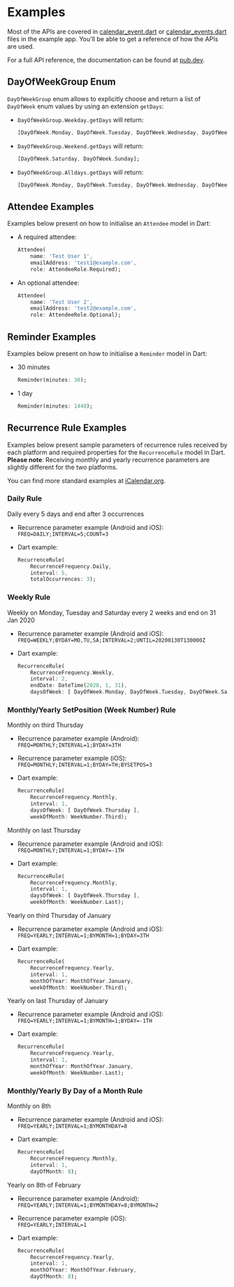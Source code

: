 # Examples

Most of the APIs are covered in [calendar_event.dart](https://github.com/builttoroam/device_calendar/blob/master/example/lib/presentation/pages/calendar_event.dart) or [calendar_events.dart](https://github.com/builttoroam/device_calendar/blob/master/example/lib/presentation/pages/calendar_events.dart) files in the example app.
You'll be able to get a reference of how the APIs are used.

For a full API reference, the documentation can be found at [pub.dev](https://pub.dev/documentation/device_calendar/latest/device_calendar/device_calendar-library.html).

## DayOfWeekGroup Enum

`DayOfWeekGroup` enum allows to explicitly choose and return a list of `DayOfWeek` enum values by using an extension `getDays`:

* `DayOfWeekGroup.Weekday.getDays` will return:

    ```dart
    [DayOfWeek.Monday, DayOfWeek.Tuesday, DayOfWeek.Wednesday, DayOfWeek.Thursday, DayOfWeek.Friday];
    ```

* `DayOfWeekGroup.Weekend.getDays` will return:

    ```dart
    [DayOfWeek.Saturday, DayOfWeek.Sunday];
    ```

* `DayOfWeekGroup.Alldays.getDays` will return:

    ```dart
    [DayOfWeek.Monday, DayOfWeek.Tuesday, DayOfWeek.Wednesday, DayOfWeek.Thursday, DayOfWeek.Friday, DayOfWeek.Saturday, DayOfWeek.Sunday];
    ```

## Attendee Examples

Examples below present on how to initialise an `Attendee` model in Dart:

* A required attendee:

    ```dart
    Attendee(
        name: 'Test User 1',
        emailAddress: 'test1@example.com',
        role: AttendeeRole.Required);
    ```

* An optional attendee:

    ```dart
    Attendee(
        name: 'Test User 2',
        emailAddress: 'test2@example.com',
        role: AttendeeRole.Optional);
    ```

## Reminder Examples

Examples below present on how to initialise a `Reminder` model in Dart:

* 30 minutes

    ```dart
    Reminder(minutes: 30);
    ```

* 1 day

    ```dart
    Reminder(minutes: 1440);
    ```

## Recurrence Rule Examples

Examples below present sample parameters of recurrence rules received by each platform and required properties for the `RecurrenceRule` model in Dart.\
**Please note**: Receiving monthly and yearly recurrence parameters are slightly different for the two platforms.

You can find more standard examples at [iCalendar.org](https://icalendar.org/iCalendar-RFC-5545/3-8-5-3-recurrence-rule.html).

### **Daily Rule**

Daily every 5 days and end after 3 occurrences

* Recurrence parameter example (Android and iOS):\
`FREQ=DAILY;INTERVAL=5;COUNT=3`
* Dart example:

    ```dart
    RecurrenceRule(
        RecurrenceFrequency.Daily,
        interval: 5,
        totalOccurrences: 3);
    ```

### **Weekly Rule**

Weekly on Monday, Tuesday and Saturday every 2 weeks and end on 31 Jan 2020

* Recurrence parameter example (Android and iOS):\
`FREQ=WEEKLY;BYDAY=MO,TU,SA;INTERVAL=2;UNTIL=20200130T130000Z`
* Dart example:

    ```dart
    RecurrenceRule(
        RecurrenceFrequency.Weekly,
        interval: 2,
        endDate: DateTime(2020, 1, 31),
        daysOfWeek: [ DayOfWeek.Monday, DayOfWeek.Tuesday, DayOfWeek.Saturday ]);
    ```

### **Monthly/Yearly SetPosition (Week Number) Rule**

Monthly on third Thursday

* Recurrence parameter example (Android):\
`FREQ=MONTHLY;INTERVAL=1;BYDAY=3TH`
* Recurrence parameter example (iOS):\
`FREQ=MONTHLY;INTERVAL=1;BYDAY=TH;BYSETPOS=3`
* Dart example:

    ```dart
    RecurrenceRule(
        RecurrenceFrequency.Monthly,
        interval: 1,
        daysOfWeek: [ DayOfWeek.Thursday ],
        weekOfMonth: WeekNumber.Third);
    ```

Monthly on last Thursday

* Recurrence parameter example (Android and iOS):\
`FREQ=MONTHLY;INTERVAL=1;BYDAY=-1TH`
* Dart example:

    ```dart
    RecurrenceRule(
        RecurrenceFrequency.Monthly,
        interval: 1,
        daysOfWeek: [ DayOfWeek.Thursday ],
        weekOfMonth: WeekNumber.Last);
    ```

Yearly on third Thursday of January

* Recurrence parameter example (Android and iOS):\
`FREQ=YEARLY;INTERVAL=1;BYMONTH=1;BYDAY=3TH`
* Dart example:

    ```dart
    RecurrenceRule(
        RecurrenceFrequency.Yearly,
        interval: 1,
        monthOfYear: MonthOfYear.January,
        weekOfMonth: WeekNumber.Third);
    ```

Yearly on last Thursday of January

* Recurrence parameter example (Android and iOS):\
`FREQ=YEARLY;INTERVAL=1;BYMONTH=1;BYDAY=-1TH`
* Dart example:

    ```dart
    RecurrenceRule(
        RecurrenceFrequency.Yearly,
        interval: 1,
        monthOfYear: MonthOfYear.January,
        weekOfMonth: WeekNumber.Last);
    ```

### **Monthly/Yearly By Day of a Month Rule**

Monthly on 8th

* Recurrence parameter example (Android and iOS):\
`FREQ=YEARLY;INTERVAL=1;BYMONTHDAY=8`
* Dart example:

    ```dart
    RecurrenceRule(
        RecurrenceFrequency.Monthly,
        interval: 1,
        dayOfMonth: 8);
    ```

Yearly on 8th of February

* Recurrence parameter example (Android):\
`FREQ=YEARLY;INTERVAL=1;BYMONTHDAY=8;BYMONTH=2`
* Recurrence parameter example (iOS):\
`FREQ=YEARLY;INTERVAL=1`
* Dart example:

    ```dart
    RecurrenceRule(
        RecurrenceFrequency.Yearly,
        interval: 1,
        monthOfYear: MonthOfYear.February,
        dayOfMonth: 8);
    ```
